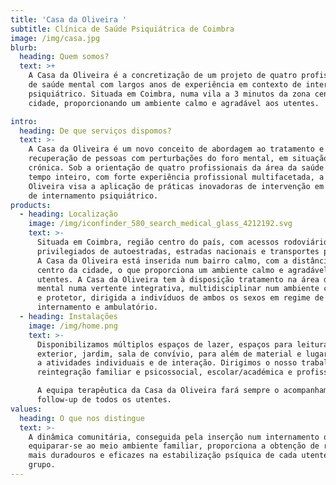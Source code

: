 ```yaml
---
title: 'Casa da Oliveira '
subtitle: Clínica de Saúde Psiquiátrica de Coimbra
image: /img/casa.jpg
blurb:
  heading: Quem somos?
  text: >+
    A Casa da Oliveira é a concretização de um projeto de quatro profissionais
    de saúde mental com largos anos de experiência em contexto de internamento
    psiquiátrico. Situada em Coimbra, numa vila a 3 minutos da zona centro da
    cidade, proporcionando um ambiente calmo e agradável aos utentes.

intro:
  heading: De que serviços dispomos?
  text: >-
    A Casa da Oliveira é um novo conceito de abordagem ao tratamento e
    recuperação de pessoas com perturbações do foro mental, em situação aguda ou
    crónica. Sob a orientação de quatro profissionais da área da saúde mental, a
    tempo inteiro, com forte experiência profissional multifacetada, a Casa da
    Oliveira visa a aplicação de práticas inovadoras de intervenção em contexto
    de internamento psiquiátrico.
products:
  - heading: Localização
    image: /img/iconfinder_580_search_medical_glass_4212192.svg
    text: >-
      Situada em Coimbra, região centro do país, com acessos rodoviários
      privilegiados de autoestradas, estradas nacionais e transportes públicos.
      A Casa da Oliveira está inserida num bairro calmo, com a distância qb do
      centro da cidade, o que proporciona um ambiente calmo e agradável aos
      utentes. A Casa da Oliveira tem à disposição tratamento na área da saúde
      mental numa vertente integrativa, multidisciplinar num ambiente continente
      e protetor, dirigida a indivíduos de ambos os sexos em regime de
      internamento e ambulatório.
  - heading: Instalações
    image: /img/home.png
    text: >-
      Disponibilizamos múltiplos espaços de lazer, espaços para leitura, piscina
      exterior, jardim, sala de convívio, para além de material e lugares afetos
      a atividades individuais e de interação. Dirigimos o nosso trabalho para a
      reintegração familiar e psicossocial, escolar/académica e profissional. 

      A equipa terapêutica da Casa da Oliveira fará sempre o acompanhamento em
      follow-up de todos os utentes.
values:
  heading: O que nos distingue
  text: >-
    A dinâmica comunitária, conseguida pela inserção num internamento que visa
    equiparar-se ao meio ambiente familiar, proporciona a obtenção de resultados
    mais duradouros e eficazes na estabilização psíquica de cada utente, e do
    grupo.
---
```


